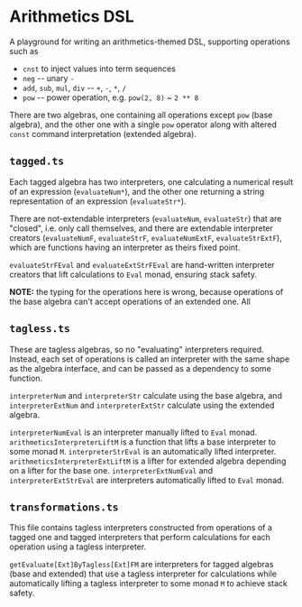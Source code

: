 # Arithmetics DSL

A playground for writing an arithmetics-themed DSL, supporting operations such as

- `cnst` to inject values into term sequences
- `neg` -- unary `-`
- `add`, `sub`, `mul`, `div` -- `+`, `-`, `*`, `/`
- `pow` -- power operation, e.g. `pow(2, 8)` ~ `2 ** 8`

There are two algebras, one containing all operations except `pow` (base algebra), and the other one with a single `pow` operator along with altered `const` command interpretation (extended algebra).

## `tagged.ts`

Each tagged algebra has two interpreters, one calculating a numerical result of an expression (`evaluateNum*`), and the other one returning a string representation of an expression (`evaluateStr*`).

There are not-extendable interpreters (`evaluateNum`, `evaluateStr`) that are "closed", i.e. only call themselves, and there are extendable interpreter creators (`evaluateNumF`, `evaluateStrF`, `evaluateNumExtF`, `evaluateStrExtF`), which are functions having an interpreter as theirs fixed point.

`evaluateStrFEval` and `evaluateExtStrFEval` are hand-written interpreter creators that lift calculations to `Eval` monad, ensuring stack safety.

**NOTE:** the typing for the operations here is wrong, because operations of the base algebra can't accept operations of an extended one. All

## `tagless.ts`

These are tagless algebras, so no "evaluating" interpreters required. Instead, each set of operations is called an interpreter with the same shape as the algebra interface, and can be passed as a dependency to some function.

`interpreterNum` and `interpreterStr` calculate using the base algebra, and `interpreterExtNum` and `interpreterExtStr` calculate using the extended algebra.

`interpreterNumEval` is an interpreter manually lifted to `Eval` monad. `arithmeticsInterpreterLiftM` is a function that lifts a base interpreter to some monad `M`. `interpreterStrEval` is an automatically lifted interpreter. `arithmeticsInterpreterExtLiftM` is a lifter for extended algebra depending on a lifter for the base one. `interpreterExtNumEval` and `interpreterExtStrEval` are interpreters automatically lifted to `Eval` monad.

## `transformations.ts`

This file contains tagless interpreters constructed from operations of a tagged one and tagged interpreters that perform calculations for each operation using a tagless interpreter.

`getEvaluate[Ext]ByTagless[Ext]FM` are interpreters for tagged algebras (base and extended) that use a tagless interpreter for calculations while automatically lifting a tagless interpreter to some monad `M` to achieve stack safety.
